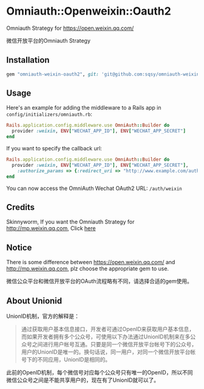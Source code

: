 # Omniauth::Openweixin::Oauth2

Omniauth Strategy for https://open.weixin.qq.com/

微信开放平台的Omniauth Strategy

## Installation

```ruby
gem "omniauth-weixin-oauth2", git: 'git@github.com:sqsy/omniauth-weixin-oauth2.git'
```

## Usage

Here's an example for adding the middleware to a Rails app in `config/initializers/omniauth.rb`:
```ruby
Rails.application.config.middleware.use OmniAuth::Builder do
  provider :weixin, ENV["WECHAT_APP_ID"], ENV["WECHAT_APP_SECRET"]
end
```

If you want to specify the callback url:
```ruby
Rails.application.config.middleware.use OmniAuth::Builder do
  provider :weixin, ENV["WECHAT_APP_ID"], ENV["WECHAT_APP_SECRET"],
    :authorize_params => {:redirect_uri => "http://www.example.com/auth/weixin/callback"}
end
```
You can now access the OmniAuth Wechat OAuth2 URL: `/auth/weixin`

## Credits

Skinnyworm, If you want the Omniauth Strategy for http://mp.weixin.qq.com, Click [here](https://github.com/skinnyworm/omniauth-weixin-oauth2)

## Notice
There is some difference between https://open.weixin.qq.com/ and http://mp.weixin.qq.com, plz choose the appropriate gem to use.

微信公众平台和微信开放平台的OAuth流程略有不同，请选择合适的gem使用。

## About Unionid

UnionID机制，官方的解释是：

> 通过获取用户基本信息接口，开发者可通过OpenID来获取用户基本信息，而如果开发者拥有多个公众号，可使用以下办法通过UnionID机制来在多公众号之间进行用户帐号互通。只要是同一个微信开放平台帐号下的公众号，用户的UnionID是唯一的。换句话说，同一用户，对同一个微信开放平台帐号下的不同应用，UnionID是相同的。

此前的OpenID机制，每个微信号对应每个公众号只有唯一的OpenID，所以不同微信公众号之间是不能共享用户的，现在有了UnionID就可以了。
